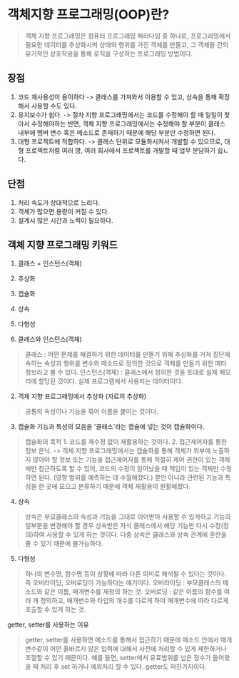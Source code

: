 

# 객체지향 프로그래밍(OOP)란?
> 객체 지향 프로그래밍은 컴퓨터 프로그래밍 패러다임 중 하나로, 프로그래밍에서 필요한 데이터를 추상화시켜 상태와 행위를 가진 객체를 만들고, 
> 그 객체들 간의 유기적인 상호작용을 통해 로직을 구성하는 프로그래밍 방법이다.

## 장점
1. 코드 재사용성이 용이하다 -> 클래스를 가져와서 이용할 수 있고, 상속을 통해 확장해서 사용할 수도 있다.
2. 유지보수가 쉽다. -> 절차 지향 프로그래밍에서는 코드를 수정해야 할 때 일일이 찾아서 수정해야하는 반면, 객체 지향 프로그래밍에서는 수정해야 할 부분이
                      클래스 내부에 멤버 변수 혹은 메소드로 존재하기 때문에 해당 부분만 수정하면 된다.
3. 대형 프로젝트에 적합하다. -> 클래스 단위로 모듈화시켜서 개발할 수 있으므로, 대형 프로젝트처럼 여러 명, 여러 회사에서 프로젝트를 개발할 때 업무 분담하기 쉽ㄴ다.


## 단점
1. 처리 속도가 상대적으로 느리다.
2. 객체가 많으면 용량이 커질 수 있다.
3. 설계시 많은 시간과 노력이 필요하다.


## 객체 지향 프로그래밍 키워드
1. 클래스 + 인스턴스(객체)
2. 추상화
3. 캡슐화
4. 상속
5. 다형성


1. 클래스와 인스턴스(객체)
> 클래스 : 어떤 문제를 해결하기 위한 데이터를 만들기 위해 추상화를 거쳐 집단에 속하는 속성과 행위를 변수와 메소드로 정의한 것으로 객체를 만들기 위한
>          메타정보라고 볼 수 있다.
> 인스턴스(객체) : 클래스에서 정의한 것을 토대로 실제 메모리에 할당된 것이다. 실제 프로그램에서 사용되는 데이터이다.

2. 객체 지향 프로그래밍에서 추상화 (자료의 추상화)
> 공통의 속성이나 기능을 묶어 이름을 붙이는 것이다.

3. 캡슐화
기능과 특성의 모음을 '클래스'라는 캡슐에 넣는 것이 캡슐화이다.
> 캡슐화의 목적 1. 코드를 재수정 없이 재활용하는 것이다.
>              2. 접근제어자를 통한 정보 은닉.
>                 -> 객체 지향 프로그래밍에서는 캡슐화를 통해 객체가 외부에 노출하지 않아야 할 정보 또는 기능을 접근제어자를 통해 적절히
>                 제어 권한이 있는 객체에만 접근하도록 할 수 있어, 코드의 수정이 일어났을 때 책임이 있는 객체만 수정하면 된다.
>                 (영향 범위를 예측하는 데 수월해졌다.)
>                 뿐만 아니라 관련된 기능과 특성을 한 곳에 모으고 분류하기 때문에 객체 재활용이 원활해졌다.

4. 상속
> 상속은 부모클래스의 속성과 기능을 그대로 이어받아 사용할 수 있게하고 기능의 일부분을 변경해야 할 경우 상속받은 자식 클래스에서
> 해당 기능만 다시 수정(정의)하여 사용할 수 있게 하는 것이다.
> 다중 상속은 클래스와 상속 관계에 혼란을 줄 수 있기 때문에 불가능하다.

5. 다형성
> 하나의 변수명, 함수명 등이 상황에 따라 다른 의미로 해석될 수 있다는 것이다.
> 즉 오버라이딩, 오버로딩이 가능하다는 얘기이다.
> 오버라이딩 : 부모클래스의 메소드와 같은 이름, 매개변수를 재정의 하는 것.
> 오버로딩 : 같은 이름의 함수를 여러 개 정의하고, 매개변수와 타입의 개수를 다르게 하여 매개변수에 따라 다르게 호출할 수 있게 하는 것.



getter, setter를 사용하는 이유
> getter, setter를 사용하면 메소드를 통해서 접근하기 때문에 메소드 안에서 매개변수같이 어떤 올바르지 않은 입력에 대해서 사전에 처리할 수 있게
> 제한하거나 조절할 수 있기 때문이다.
> 예를 들면, setter에서 유효범위를 넘은 정수가 들어왔을 때 처리 후 set 하거나 예외처리 할 수 있다.
> getter도 마찬가지이다.
